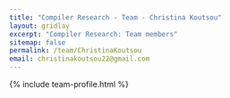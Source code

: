 ```yaml
---
title: "Compiler Research - Team - Christina Koutsou"
layout: gridlay
excerpt: "Compiler Research: Team members"
sitemap: false
permalink: /team/ChristinaKoutsou
email: christinakoutsou22@gmail.com
---
```


{% include team-profile.html %}